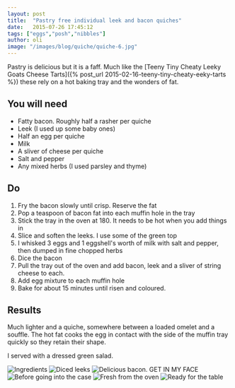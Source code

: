 ```yaml
---
layout: post
title:  "Pastry free individual leek and bacon quiches"
date:   2015-07-26 17:45:12
tags: ["eggs","posh","nibbles"]
author: oli
image: "/images/blog/quiche/quiche-6.jpg"
---
```


Pastry is delicious but it is a faff.  Much like the [Teeny Tiny Cheaty Leeky Goats Cheese Tarts]({% post_url 2015-02-16-teeny-tiny-cheaty-eeky-tarts %}) these rely on a hot baking tray and the wonders of fat.


## You will need

* Fatty bacon.  Roughly half a rasher per quiche
* Leek (I used up some baby ones)
* Half an egg per quiche
* Milk
* A sliver of cheese per quiche
* Salt and pepper
* Any mixed herbs (I used parsley and thyme)

## Do

1. Fry the bacon slowly until crisp.  Reserve the fat
2. Pop a teaspoon of bacon fat into each muffin hole in the tray
3. Stick the tray in the oven at 180. It needs to be hot when you add things in
4. Slice and soften the leeks.  I use some of the green top
5. I whisked 3 eggs and 1 eggshell's worth of milk with salt and pepper, then dumped in fine chopped herbs
6. Dice the bacon
7. Pull the tray out of the oven and add bacon, leek and a sliver of string cheese to each.
8. Add egg mixture to each muffin hole 
9. Bake for about 15 minutes until risen and coloured.

## Results

Much lighter and a quiche, somewhere between a loaded omelet and a souffle.  The hot fat cooks the egg in contact with the side of the muffin tray quickly so they retain their shape.

I served with a dressed green salad.

![Ingredients](/images/blog/quiche/quiche-1.jpg)
![Diced leeks](/images/blog/quiche/quiche-2.jpg)
![Delicious bacon. GET IN MY FACE](/images/blog/quiche/quiche-3.jpg)
![Before going into the case](/images/blog/quiche/quiche-4.jpg)
![Fresh from the oven](/images/blog/quiche/quiche-5.jpg)
![Ready for the table](/images/blog/quiche/quiche-6.jpg)

